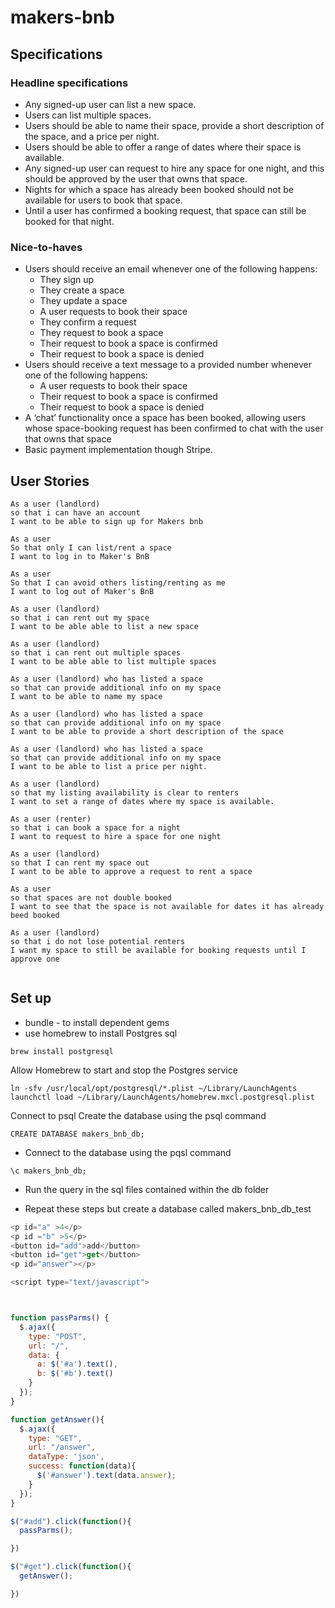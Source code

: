 # makers-bnb

## Specifications

### Headline specifications
* Any signed-up user can list a new space.
* Users can list multiple spaces.
* Users should be able to name their space, provide a short description of the space, and a price per night.
* Users should be able to offer a range of dates where their space is available.
* Any signed-up user can request to hire any space for one night, and this should be approved by the user that owns that space.
* Nights for which a space has already been booked should not be available for users to book that space.
* Until a user has confirmed a booking request, that space can still be booked for that night.

### Nice-to-haves
* Users should receive an email whenever one of the following happens:
  * They sign up
  * They create a space
  * They update a space
  * A user requests to book their space
  * They confirm a request
  * They request to book a space
  * Their request to book a space is confirmed
  * Their request to book a space is denied
* Users should receive a text message to a provided number whenever one of the following happens:
  * A user requests to book their space
  * Their request to book a space is confirmed
  * Their request to book a space is denied
* A ‘chat’ functionality once a space has been booked, allowing users whose space-booking request has been confirmed to chat with the user that owns that space
* Basic payment implementation though Stripe.


## User Stories
```
As a user (landlord)
so that i can have an account
I want to be able to sign up for Makers bnb

As a user
So that only I can list/rent a space
I want to log in to Maker's BnB

As a user
So that I can avoid others listing/renting as me
I want to log out of Maker's BnB

As a user (landlord)
so that i can rent out my space
I want to be able able to list a new space

As a user (landlord)
so that i can rent out multiple spaces
I want to be able able to list multiple spaces

As a user (landlord) who has listed a space
so that can provide additional info on my space
I want to be able to name my space

As a user (landlord) who has listed a space
so that can provide additional info on my space
I want to be able to provide a short description of the space

As a user (landlord) who has listed a space
so that can provide additional info on my space
I want to be able to list a price per night.

As a user (landlord)
so that my listing availability is clear to renters  
I want to set a range of dates where my space is available.

As a user (renter)
so that i can book a space for a night
I want to request to hire a space for one night

As a user (landlord)
so that I can rent my space out
I want to be able to approve a request to rent a space

As a user
so that spaces are not double booked
I want to see that the space is not available for dates it has already beed booked

As a user (landlord)
so that i do not lose potential renters
I want my space to still be available for booking requests until I approve one


```

## Set up
* bundle - to install dependent gems
* use homebrew to install Postgres sql


```
brew install postgresql
```

Allow Homebrew to start and stop the Postgres service

```
ln -sfv /usr/local/opt/postgresql/*.plist ~/Library/LaunchAgents
launchctl load ~/Library/LaunchAgents/homebrew.mxcl.postgresql.plist
```

Connect to psql
Create the database using the psql command

```
CREATE DATABASE makers_bnb_db;
```

* Connect to the database using the pqsl command

```
\c makers_bnb_db;
```

* Run the query in the sql files contained within the db folder

* Repeat these steps but create a database called makers_bnb_db_test


```JavaScript
<p id="a" >4</p>
<p id ="b" >5</p>
<button id="add">add</button>
<button id="get">get</button>
<p id="answer"></p>

<script type="text/javascript">



function passParms() {
  $.ajax({
    type: "POST",
    url: "/",
    data: {
      a: $('#a').text(),
      b: $('#b').text()
    }
  });
}

function getAnswer(){
  $.ajax({
    type: "GET",
    url: "/answer",
    dataType: 'json',
    success: function(data){
      $('#answer').text(data.answer);
    }
  });
}

$("#add").click(function(){
  passParms();

})

$("#get").click(function(){
  getAnswer();

})
```
